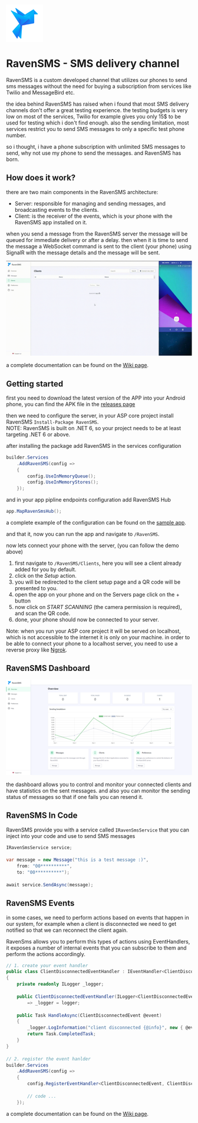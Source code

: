 <img width="100" height="100" alt="RavenSMS" src="https://github.com/YoussefSell/RavenSMS/blob/master/assets/logo.png">

# RavenSMS - SMS delivery channel

RavenSMS is a custom developed channel that utilizes our phones to send sms messages without the need for buying a subscription from services like Twilio and MessageBird etc.

the idea behind RavenSMS has raised when i found that most SMS delivery channels don't offer a great testing experience. the testing budgets is very low on most of the services, Twilio for example gives you only 15$ to be used for testing which i don't find enough. also the sending limitation, most services restrict you to send SMS messages to only a specific test phone number.

so i thought, i have a phone subscription with unlimited SMS messages to send, why not use my phone to send the messages. and RavenSMS has born.

## How does it work?

there are two main components in the RavenSMS architecture:

- Server: responsible for managing and sending messages, and broadcasting events to the clients.
- Client: is the receiver of the events, which is your phone with the RavenSMS app installed on it.

when you send a message from the RavenSMS server the message will be queued for immediate delivery or after a delay. then when it is time to send the message a WebSocket command is sent to the client (your phone) using SignalR with the message details and the message will be sent.

![ravensms demo](https://github.com/YoussefSell/RavenSMS/blob/master/assets/screenshots/ravensms-demo.gif)

a complete documentation can be found on the [Wiki page](https://github.com/YoussefSell/RavenSMS/wiki).

## Getting started

first you need to download the latest version of the APP into your Android phone, you can find the APK file in the [releases page](https://github.com/YoussefSell/RavenSMS/releases)

then we need to configure the server, in your ASP core project install RavenSMS `Install-Package RavenSMS`.  
NOTE: RavenSMS is built on .NET 6, so your project needs to be at least targeting .NET 6 or above.

after installing the package add RavenSMS in the services configuration
```csharp
builder.Services
    .AddRavenSMS(config =>
    {
        config.UseInMemoryQueue();
        config.UseInMemoryStores();
    });
```
and in your app pipline endpoints configuration add RavenSMS Hub
```csharp
app.MapRavenSmsHub();

```
a complete example of the configuration can be found on the [sample app](https://github.com/YoussefSell/RavenSMS/blob/master/samples/RavenSMS.Samples.AspCore/Program.cs).

and that it, now you can run the app and navigate to `/RavenSMS`.  

now lets connect your phone with the server, (you can follow the demo above)
1. first navigate to `/RavenSMS/Clients`, here you will see a client already added for you by default.
2. click on the *Setup* action.
3. you will be redirected to the client setup page and a QR code will be presented to you.
4. open the app on your phone and on the Servers page click on the + button
5. now click on *START SCANNING* (the camera permission is required), and scan the QR code.
6. done, your phone should now be connected to your server.

Note: when you run your ASP core project it will be served on localhost, which is not accessible to the internet it is only on your machine. in order to be able to connect your phone to a localhost server, you need to use a reverse proxy like [Ngrok](https://ngrok.com/).

## RavenSMS Dashboard

![ravensms dashboard screenshot](https://github.com/YoussefSell/RavenSMS/blob/master/assets/screenshots/ravensms-dashboard.png)

the dashboard allows you to control and monitor your connected clients and have statistics on the sent messages. and also you can monitor the sending status of messages so that if one fails you can resend it.

## RavenSMS In Code

RavenSMS provide you with a service called `IRavenSmsService` that you can inject into your code and use to send SMS messages

```csharp
IRavenSmsService service;

var message = new Message("this is a test message :)",
    from: "00**********",
    to: "00**********");
    
await service.SendAsync(message);
```

## RavenSMS Events

in some cases, we need to perform actions based on events that happen in our system, for example when a client is disconnected we need to get notified so that we can reconnect the client again.

RavenSms allows you to perform this types of actions using EventHandlers, it exposes a number of internal events that you can subscribe to them and perform the actions accordingly.

```csharp
// 1. create your event handler
public class ClientDisconnectedEventHandler : IEventHandler<ClientDisconnectedEvent>
{
    private readonly ILogger _logger;

    public ClientDisconnectedEventHandler(ILogger<ClientDisconnectedEventHandler> logger)
        => _logger = logger;

    public Task HandleAsync(ClientDisconnectedEvent @event)
    {
        _logger.LogInformation("client disconnected {@info}", new { @event.ClientId, @event.ConnectionId });
        return Task.CompletedTask;
    }
}

// 2. register the event hanlder 
builder.Services
    .AddRavenSMS(config =>
    {
        config.RegisterEventHandler<ClientDisconnectedEvent, ClientDisconnectedEventHandler>();
        
        // code ...
    });

```

a complete documentation can be found on the [Wiki page](https://github.com/YoussefSell/RavenSMS/wiki).
